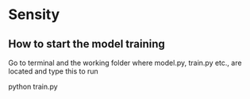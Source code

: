 # Sensity

## How to start the model training

Go to terminal and the working folder where model.py, train.py etc., are located and type this to run 

python train.py 
